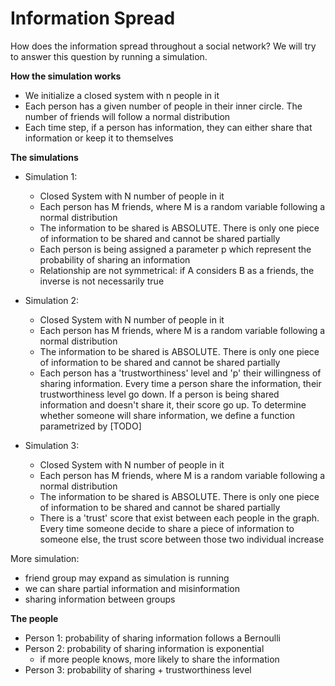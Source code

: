 # Information Spread

How does the information spread throughout a social network? We will try to 
answer this question by running a simulation.


**How the simulation works**

- We initialize a closed system with n people in it
- Each person has a given number of people in their inner circle. The number 
  of friends will follow a normal distribution
- Each time step, if a person has information, they can either share that 
  information or keep it to themselves

**The simulations**


- Simulation 1:
    - Closed System with N number of people in it
    - Each person has M friends, where M is a random variable following a normal 
      distribution
    - The information to be shared is ABSOLUTE. There is only one piece of 
      information to be shared and cannot be shared partially
    - Each person is being assigned a parameter p which represent the probability 
      of sharing an information
    - Relationship are not symmetrical: if A considers B as a friends, the inverse is not necessarily true


- Simulation 2:
    - Closed System with N number of people in it
    - Each person has M friends, where M is a random variable following a normal 
      distribution
    - The information to be shared is ABSOLUTE. There is only one piece of 
      information to be shared and cannot be shared partially
    - Each person has a 'trustworthiness' level and 'p' their willingness of 
      sharing information.
      Every time a person share the information, their trustworthiness level go 
      down. If a person is being shared information and doesn't share it,
      their score go up. To determine whether someone will share information, 
      we define a function parametrized by [TODO]
      

- Simulation 3:
    - Closed System with N number of people in it
    - Each person has M friends, where M is a random variable following a normal 
      distribution
    - The information to be shared is ABSOLUTE. There is only one piece of 
      information to be shared and cannot be shared partially
    - There is a 'trust' score that exist between each people in the graph. 
      Every time someone decide to share a piece of information to someone else,
      the trust score between those two individual increase
      

More simulation:
- friend group may expand as simulation is running
- we can share partial information and misinformation
- sharing information between groups


**The people**

- Person 1: probability of sharing information follows a Bernoulli
- Person 2: probability of sharing information is exponential 
    * if more people knows, more likely to share the information
- Person 3: probability of sharing + trustworthiness level


